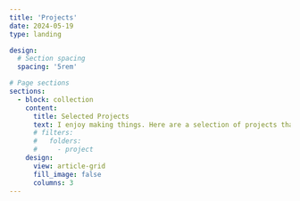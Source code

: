 ```yaml
---
title: 'Projects'
date: 2024-05-19
type: landing

design:
  # Section spacing
  spacing: '5rem'

# Page sections
sections:
  - block: collection
    content:
      title: Selected Projects
      text: I enjoy making things. Here are a selection of projects that I have worked on over the years.
      # filters:
      #   folders:
      #     - project
    design:
      view: article-grid
      fill_image: false
      columns: 3
---
```

